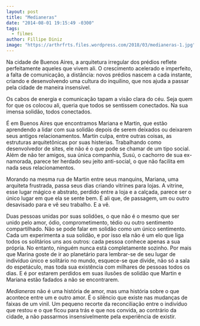 ```yaml
---
layout: post
title: "Medianeras"
date: "2014-08-01 19:15:49 -0300"
tags:
  - filmes
author: Fillipe Diniz
image: "https://arthrfrts.files.wordpress.com/2018/03/medianeras-1.jpg"
---
```

Na cidade de Buenos Aires, a arquitetura irregular dos prédios reflete perfeitamente aqueles que vivem ali. O crescimento acelerado e imperfeito, a falta de comunicação, a distância: novos prédios nascem a cada instante, criando e desenvolvendo uma cultura do inquilino, que nos ajuda a passar pela cidade de maneira insensível.

Os cabos de energia e comunicação tapam a visão clara do céu. Seja quem for que os colocou ali, queria que todos se sentissem conectados. Na sua imensa solidão, todos conectados.

É em Buenos Aires que encontramos Mariana e Martin, que estão aprendendo a lidar com sua solidão depois de serem deixados ou deixarem seus antigos relacionamentos. Martin culpa, entre outras coisas, as estruturas arquitetônicas por suas histerias. Trabalhando como desenvolvedor de sites, ele não é o que pode se chamar de um tipo social. Além de não ter amigos, sua única companhia, Susú, o cachorro de sua ex-namorada, parece ter herdado seu jeito anti-social, o que não facilita em nada seus relacionamentos.

Morando na mesma rua de Martin entre seus manquins, Mariana, uma arquiteta frustrada, passa seus dias criando vitrines para lojas. A vitrine, esse lugar mágico e abstrato, perdido entre a loja e a calçada, parece ser o único lugar em que ela se sente bem. É ali que, de passagem, um ou outro desavisado para e vê seu trabalho. E a vê.

Duas pessoas unidas por suas solidões, o que não é o mesmo que ser unido pelo amor, ódio, comprometimento, tédio ou outro sentimento compartilhado. Não se pode falar em solidão como um único sentimento. Cada um experimenta a sua solidão, e por isso ela não é um elo que liga todos os solitários uns aos outros: cada pessoa conhece apenas a sua própria. No entanto, ninguém nunca está completamente sozinho. Por mais que Marina goste de ir ao planetário para lembrar-se de seu lugar de indivíduo único e solitário no mundo, esquece-se que divide, não só a sala do espetáculo, mas toda sua existência com milhares de pessoas todos os dias. E é por estarem perdidos em suas ilusões de solidão que Martin e Mariana estão fadados a não se encontrarem.

_Medianeras_ não é uma história de amor, mas uma história sobre o que acontece entre um e outro amor. É o silêncio que existe nas mudanças de faixas de um vinil. Um pequeno recorte da reconciliação entre o indivíduo que restou e o que ficou para trás e que nos convida, ao contrário da cidade, a não passarmos insensivelmente pela experiência de existir.

